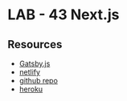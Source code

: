 # LAB - 43 Next.js

## Resources

- [Gatsby.js](https://github.com/brandyn-vay-401-advanced-javascript/lab-class-43-gatsby)
- [netlify](https://thirsty-jepsen-27874e.netlify.com)
- [github repo](https://github.com/brandyn-vay-401-advanced-javascript/lab-class-43-nextjs)
- [heroku](https://bv-lab-43-nextjs.herokuapp.com/)
